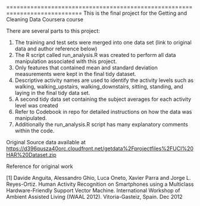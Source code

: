 ============================================================================
This is the final project for the Getting and Cleaning Data Coursera course

There are several parts to this project:
1. The training and test sets were merged into one data set (link to original data and author reference below)
2. The R script called run_analysis.R was created to perform all data manipulation associated with this project.
3. Only features that contained mean and standard deviation measurements were kept in the final tidy dataset.  	
4. Descriptive activity names are used to identify the activity levels such as walking, walking_upstairs, walking_downstairs, sitting, standing, and laying in the final tidy data set.
5. A second tidy data set containing the subject averages for each activity level was created
6. Refer to Codebook in repo for detailed instructions on how the data was manipulated.
7. Additionally the run_analysis.R script has many explanatory comments within the code.


Original Source data available at https://d396qusza40orc.cloudfront.net/getdata%2Fprojectfiles%2FUCI%20HAR%20Dataset.zip

Reference for original work

[1] Davide Anguita, Alessandro Ghio, Luca Oneto, Xavier Parra and Jorge L. Reyes-Ortiz. 
Human Activity Recognition on Smartphones using a Multiclass Hardware-Friendly Support 
Vector Machine. International Workshop of Ambient Assisted Living (IWAAL 2012). 
Vitoria-Gasteiz, Spain. Dec 2012





